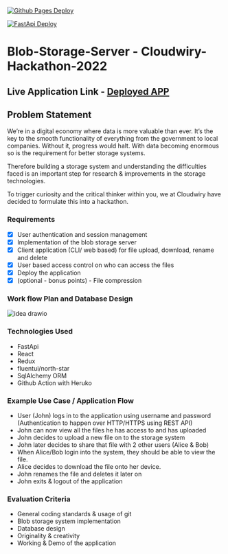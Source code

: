 [![Github Pages Deploy](https://github.com/sachinsom93/Blob-Storage-Server-Cloudwiry-Hackathon-2022/actions/workflows/deploy.yml/badge.svg)](https://github.com/sachinsom93/Blob-Storage-Server-Cloudwiry-Hackathon-2022/actions/workflows/deploy.yml)

[![FastApi Deploy](https://github.com/sachinsom93/Blob-Storage-Server-Cloudwiry-Hackathon-2022/actions/workflows/deployserver.yml/badge.svg)](https://github.com/sachinsom93/Blob-Storage-Server-Cloudwiry-Hackathon-2022/actions/workflows/deployserver.yml)

# Blob-Storage-Server - Cloudwiry-Hackathon-2022

## Live Application Link - [Deployed APP](https://blob-storage.herokuapp.com/)
## Problem Statement
We’re in a digital economy where data is more valuable than ever. It’s the key to the smooth functionality of everything from the government to local companies. Without it, progress would halt.
With data becoming enormous so is the requirement for better storage systems.

Therefore building a storage system and understanding the difficulties faced is an important step for research & improvements in the storage technologies.

To trigger curiosity and the critical thinker within you, we at Cloudwiry have decided to formulate this into a hackathon.

### Requirements
- [x] User authentication and session management
- [x] Implementation of the blob storage server
- [x] Client application (CLI/ web based) for file upload, download, rename and delete
- [x] User based access control on who can access the files
- [x] Deploy the application
- [x] (optional - bonus points) - File compression

### Work flow Plan and Database Design

![idea drawio](https://user-images.githubusercontent.com/64790109/151773274-6e09cb88-bb46-4d48-8e99-f4355894a12d.png)

### Technologies Used
- FastApi
- React
- Redux
- fluentui/north-star
- SqlAlchemy ORM
- Github Action with Heruko

### Example Use Case / Application Flow

- User (John) logs in to the application using username and password (Authentication to happen over HTTP/HTTPS using REST API)
- John can now view all the files he has access to and has uploaded
- John decides to upload a new file on to the storage system
- John later decides to share that file with 2 other users (Alice & Bob)
- When Alice/Bob login into the system, they should be able to view the file.
- Alice decides to download the file onto her device.
- John renames the file and deletes it later on
- John exits & logout of the application

### Evaluation Criteria
- General coding standards & usage of git
- Blob storage system implementation
- Database design
- Originality & creativity
- Working & Demo of the application


